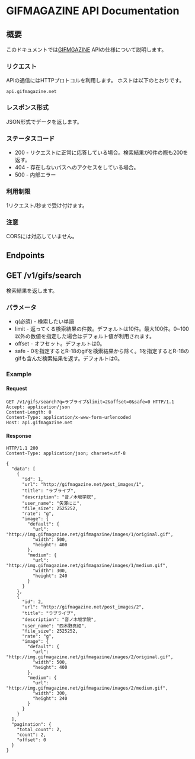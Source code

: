 # GIFMAGAZINE API Documentation

## 概要

このドキュメントでは[GIFMGAZINE](http://gifmagazine.net/) APIの仕様について説明します。

### リクエスト
APIの通信にはHTTPプロトコルを利用します。
ホストは以下のとおりです。

```
api.gifmagazine.net
```

### レスポンス形式
JSON形式でデータを返します。


### ステータスコード
- 200 - リクエストに正常に応答している場合。検索結果が0件の際も200を返す。
- 404 - 存在しないパスへのアクセスをしている場合。
- 500 - 内部エラー

### 利用制限
1リクエスト/秒まで受け付けます。

### 注意
CORSには対応していません。

## Endpoints

## GET /v1/gifs/search
検索結果を返します。

### パラメータ

- q(必須) - 検索したい単語
- limit - 返ってくる検索結果の件数。デフォルトは10件。最大100件。0~100以外の数値を指定した場合はデフォルト値が利用されます。
- offset - オフセット。デフォルトは0。
- safe - 0を指定するとR-18のgifを検索結果から除く。1を指定するとR-18のgifも含んだ検索結果を返す。デフォルトは0。

### Example

#### Request
```
GET /v1/gifs/search?q=ラブライブ&limit=2&offset=0&safe=0 HTTP/1.1
Accept: application/json
Content-Length: 0
Content-Type: application/x-www-form-urlencoded
Host: api.gifmagazine.net
```

#### Response
```
HTTP/1.1 200
Content-Type: application/json; charset=utf-8

{
  "data": [
    {
      "id": 1,
      "url": "http://gifmagazine.net/post_images/1",
      "title": "ラブライブ",
      "description": "音ノ木坂学院",
      "user_name": "矢澤にこ",
      "file_size": 2525252,
      "rate": "g",
      "image": {
        "default": {
          "url": "http://img.gifmagazine.net/gifmagazine/images/1/original.gif",
          "width": 500,
          "height": 400
        },
        "medium": {
          "url": "http://img.gifmagazine.net/gifmagazine/images/1/medium.gif",
          "width": 300,
          "height": 240
        }
      }
    },
    {
      "id": 2,
      "url": "http://gifmagazine.net/post_images/2",
      "title": "ラブライブ",
      "description": "音ノ木坂学院",
      "user_name": "西木野真姫",
      "file_size": 2525252,
      "rate": "g",
      "image": {
        "default": {
          "url": "http://img.gifmagazine.net/gifmagazine/images/2/original.gif",
          "width": 500,
          "height": 400
        },
        "medium": {
          "url": "http://img.gifmagazine.net/gifmagazine/images/2/medium.gif",
          "width": 300,
          "height": 240
        }
      }
    }
  ],
  "pagination": {
    "total_count": 2,
    "count": 2,
    "offset": 0
  }
}
```
